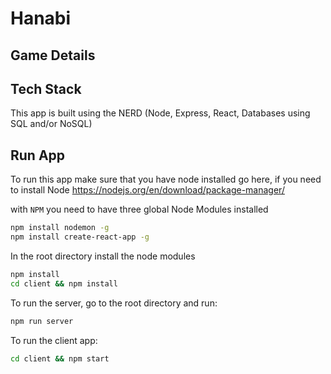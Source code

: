 # Hanabi

## Game Details

<!-- Details of the game will go here -->

## Tech Stack

This app is built using the NERD (Node, Express, React, Databases using SQL and/or NoSQL)

## Run App  

To run this app make sure that you have node installed go here, if you need to install Node https://nodejs.org/en/download/package-manager/

with `NPM` you need to have three global Node Modules installed

```bash
npm install nodemon -g
npm install create-react-app -g
```

In the root directory install the node modules

```bash
npm install
cd client && npm install
```

To run the server, go to the root directory and run:

```bash
npm run server
```

To run the client app:

```bash
cd client && npm start
```
